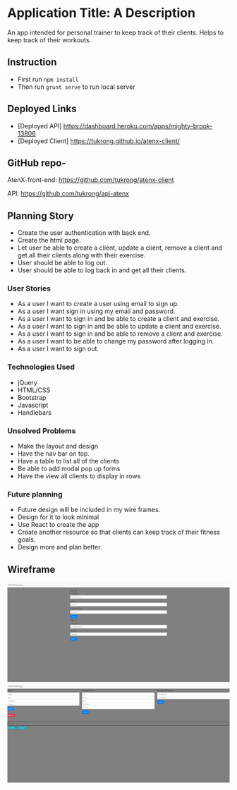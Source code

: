 # Application Title: A Description
An app intended for personal trainer to keep track of their clients. Helps to keep track of their workouts.

## Instruction
- First run `npm install`
- Then run `grunt serve` to run local server

## Deployed Links

- [Deployed API] https://dashboard.heroku.com/apps/mighty-brook-13806
- [Deployed Client] https://tukrong.github.io/atenx-client/

## GitHub repo-
AtenX-front-end: https://github.com/tukrong/atenx-client

API: https://github.com/tukrong/api-atenx

## Planning Story

- Create the user authentication with back end.
- Create the html page.
- Let user be able to create a client, update a client, remove a client and get all their clients along with their exercise.
- User should be able to log out.
- User should be able to log back in and get all their clients.


### User Stories

- As a user I want to create a user using email to sign up.
- As a user I want sign in using my email and password.
- As a user I want to sign in and be able to create a client and exercise.
- As a user I want to sign in and be able to update a client and exercise.
- As a user I want to sign in and be able to remove a client and exercise.
- As a user I want to be able to change my password after logging in.
- As a user I want to sign out.

### Technologies Used

- jQuery
- HTML/CSS
- Bootstrap
- Javascript
- Handlebars

### Unsolved Problems

- Make the layout and design
- Have the nav bar on top.
- Have a table to list all of the clients
- Be able to add modal pop up forms
- Have the view all clients to display in rows

### Future planning
- Future design will be included in my wire frames.
- Design for it to look minimal
- Use React to create the app
- Create another resource so that clients can keep track of their fitness goals.
- Design more and plan better.

## Wireframe
![](https://github.com/tukrong/atenx-client/blob/master/HomePage.png)
![](https://github.com/tukrong/atenx-client/blob/master/create%20page.png)

